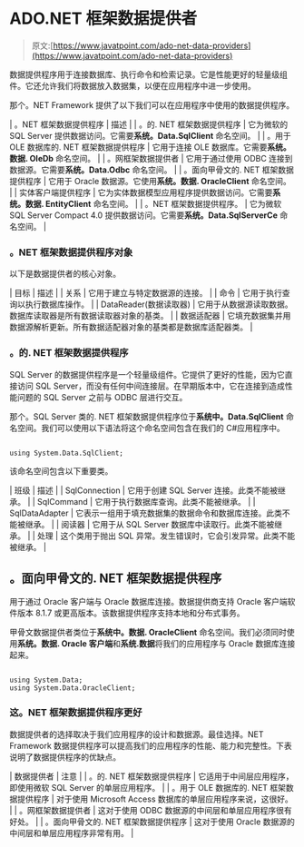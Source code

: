 # ADO.NET 框架数据提供者

> 原文:[https://www.javatpoint.com/ado-net-data-providers](https://www.javatpoint.com/ado-net-data-providers)

数据提供程序用于连接数据库、执行命令和检索记录。它是性能更好的轻量级组件。它还允许我们将数据放入数据集，以便在应用程序中进一步使用。

那个。NET Framework 提供了以下我们可以在应用程序中使用的数据提供程序。

| 。NET 框架数据提供程序 | 描述 |
| 。的. NET 框架数据提供程序 | 它为微软的 SQL Server 提供数据访问。它需要**系统。Data.SqlClient** 命名空间。 |
| 。用于 OLE 数据库的. NET 框架数据提供程序 | 它用于连接 OLE 数据库。它需要**系统。数据. OleDb** 命名空间。 |
| 。网框架数据提供者 | 它用于通过使用 ODBC 连接到数据源。它需要**系统。Data.Odbc** 命名空间。 |
| 。面向甲骨文的. NET 框架数据提供程序 | 它用于 Oracle 数据源。它使用**系统。数据. OracleClient** 命名空间。 |
| 实体客户端提供程序 | 它为实体数据模型应用程序提供数据访问。它需要**系统。数据. EntityClient** 命名空间。 |
| 。NET 框架数据提供程序。 | 它为微软 SQL Server Compact 4.0 提供数据访问。它需要**系统。Data.SqlServerCe** 命名空间。 |

### 。NET 框架数据提供程序对象

以下是数据提供者的核心对象。

| 目标 | 描述 |
| 关系 | 它用于建立与特定数据源的连接。 |
| 命令 | 它用于执行查询以执行数据库操作。 |
| DataReader(数据读取器) | 它用于从数据源读取数据。数据库读取器是所有数据读取器对象的基类。 |
| 数据适配器 | 它填充数据集并用数据源解析更新。所有数据适配器对象的基类都是数据库适配器类。 |

### 。的. NET 框架数据提供程序

SQL Server 的数据提供程序是一个轻量级组件。它提供了更好的性能，因为它直接访问 SQL Server，而没有任何中间连接层。在早期版本中，它在连接到造成性能问题的 SQL Server 之前与 ODBC 层进行交互。

那个。SQL Server 类的. NET 框架数据提供程序位于**系统中。Data.SqlClient** 命名空间。我们可以使用以下语法将这个命名空间包含在我们的 C#应用程序中。

```

using System.Data.SqlClient;  

```

该命名空间包含以下重要类。

| 班级 | 描述 |
| SqlConnection | 它用于创建 SQL Server 连接。此类不能被继承。 |
| SqlCommand | 它用于执行数据库查询。此类不能被继承。 |
| SqlDataAdapter | 它表示一组用于填充数据集的数据命令和数据库连接。此类不能被继承。 |
| 阅读器 | 它用于从 SQL Server 数据库中读取行。此类不能被继承。 |
| 处理 | 这个类用于抛出 SQL 异常。发生错误时，它会引发异常。此类不能被继承。 |

## 。面向甲骨文的. NET 框架数据提供程序

用于通过 Oracle 客户端与 Oracle 数据库连接。数据提供商支持 Oracle 客户端软件版本 8.1.7 或更高版本。该数据提供程序支持本地和分布式事务。

甲骨文数据提供者类位于**系统中。数据. OracleClient** 命名空间。我们必须同时使用**系统。数据. Oracle 客户端**和**系统.数据**将我们的应用程序与 Oracle 数据库连接起来。

```

using System.Data;  
using System.Data.OracleClient;  

```

### 这。NET 框架数据提供程序更好

数据提供者的选择取决于我们应用程序的设计和数据源。最佳选择。NET Framework 数据提供程序可以提高我们的应用程序的性能、能力和完整性。下表说明了数据提供程序的优缺点。

| 数据提供者 | 注意 |
| 。的. NET 框架数据提供程序 | 它适用于中间层应用程序，即使用微软 SQL Server 的单层应用程序。 |
| 。用于 OLE 数据库的. NET 框架数据提供程序 | 对于使用 Microsoft Access 数据库的单层应用程序来说，这很好。 |
| 。网框架数据提供者 | 这对于使用 ODBC 数据源的中间层和单层应用程序很有好处。 |
| 。面向甲骨文的. NET 框架数据提供程序 | 这对于使用 Oracle 数据源的中间层和单层应用程序非常有用。 |